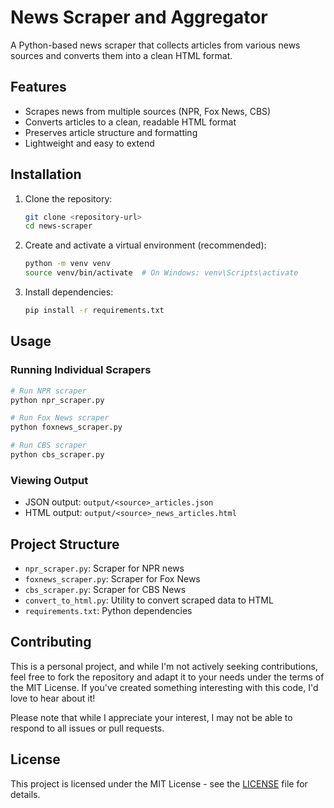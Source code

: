 # News Scraper and Aggregator

A Python-based news scraper that collects articles from various news sources and converts them into a clean HTML format.

## Features

- Scrapes news from multiple sources (NPR, Fox News, CBS)
- Converts articles to a clean, readable HTML format
- Preserves article structure and formatting
- Lightweight and easy to extend

## Installation

1. Clone the repository:
   ```bash
   git clone <repository-url>
   cd news-scraper
   ```

2. Create and activate a virtual environment (recommended):
   ```bash
   python -m venv venv
   source venv/bin/activate  # On Windows: venv\Scripts\activate
   ```

3. Install dependencies:
   ```bash
   pip install -r requirements.txt
   ```

## Usage

### Running Individual Scrapers

```bash
# Run NPR scraper
python npr_scraper.py

# Run Fox News scraper
python foxnews_scraper.py

# Run CBS scraper
python cbs_scraper.py
```

### Viewing Output

- JSON output: `output/<source>_articles.json`
- HTML output: `output/<source>_news_articles.html`

## Project Structure

- `npr_scraper.py`: Scraper for NPR news
- `foxnews_scraper.py`: Scraper for Fox News
- `cbs_scraper.py`: Scraper for CBS News
- `convert_to_html.py`: Utility to convert scraped data to HTML
- `requirements.txt`: Python dependencies

## Contributing

This is a personal project, and while I'm not actively seeking contributions, feel free to fork the repository and adapt it to your needs under the terms of the MIT License. If you've created something interesting with this code, I'd love to hear about it!

Please note that while I appreciate your interest, I may not be able to respond to all issues or pull requests.

## License

This project is licensed under the MIT License - see the [LICENSE](LICENSE) file for details.
